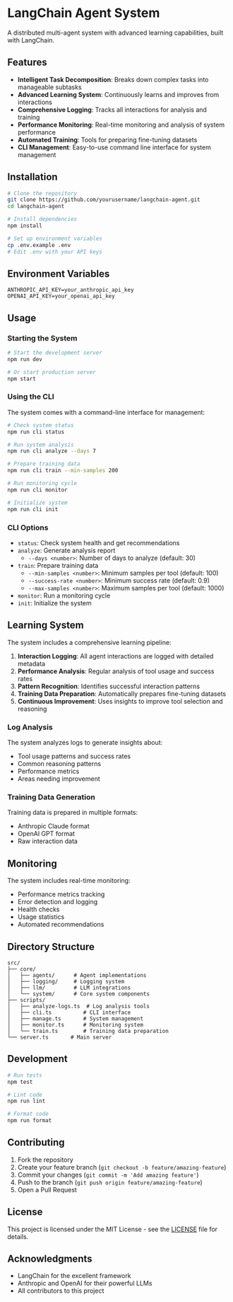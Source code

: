 # LangChain Agent System

A distributed multi-agent system with advanced learning capabilities, built with LangChain.

## Features

- **Intelligent Task Decomposition**: Breaks down complex tasks into manageable subtasks
- **Advanced Learning System**: Continuously learns and improves from interactions
- **Comprehensive Logging**: Tracks all interactions for analysis and training
- **Performance Monitoring**: Real-time monitoring and analysis of system performance
- **Automated Training**: Tools for preparing fine-tuning datasets
- **CLI Management**: Easy-to-use command line interface for system management

## Installation

```bash
# Clone the repository
git clone https://github.com/yourusername/langchain-agent.git
cd langchain-agent

# Install dependencies
npm install

# Set up environment variables
cp .env.example .env
# Edit .env with your API keys
```

## Environment Variables

```env
ANTHROPIC_API_KEY=your_anthropic_api_key
OPENAI_API_KEY=your_openai_api_key
```

## Usage

### Starting the System

```bash
# Start the development server
npm run dev

# Or start production server
npm start
```

### Using the CLI

The system comes with a command-line interface for management:

```bash
# Check system status
npm run cli status

# Run system analysis
npm run cli analyze --days 7

# Prepare training data
npm run cli train --min-samples 200

# Run monitoring cycle
npm run cli monitor

# Initialize system
npm run cli init
```

### CLI Options

- `status`: Check system health and get recommendations
- `analyze`: Generate analysis report
  - `--days <number>`: Number of days to analyze (default: 30)
- `train`: Prepare training data
  - `--min-samples <number>`: Minimum samples per tool (default: 100)
  - `--success-rate <number>`: Minimum success rate (default: 0.9)
  - `--max-samples <number>`: Maximum samples per tool (default: 1000)
- `monitor`: Run a monitoring cycle
- `init`: Initialize the system

## Learning System

The system includes a comprehensive learning pipeline:

1. **Interaction Logging**: All agent interactions are logged with detailed metadata
2. **Performance Analysis**: Regular analysis of tool usage and success rates
3. **Pattern Recognition**: Identifies successful interaction patterns
4. **Training Data Preparation**: Automatically prepares fine-tuning datasets
5. **Continuous Improvement**: Uses insights to improve tool selection and reasoning

### Log Analysis

The system analyzes logs to generate insights about:

- Tool usage patterns and success rates
- Common reasoning patterns
- Performance metrics
- Areas needing improvement

### Training Data Generation

Training data is prepared in multiple formats:

- Anthropic Claude format
- OpenAI GPT format
- Raw interaction data

## Monitoring

The system includes real-time monitoring:

- Performance metrics tracking
- Error detection and logging
- Health checks
- Usage statistics
- Automated recommendations

## Directory Structure

```
src/
├── core/
│   ├── agents/      # Agent implementations
│   ├── logging/     # Logging system
│   ├── llm/         # LLM integrations
│   └── system/      # Core system components
├── scripts/
│   ├── analyze-logs.ts  # Log analysis tools
│   ├── cli.ts          # CLI interface
│   ├── manage.ts       # System management
│   ├── monitor.ts      # Monitoring system
│   └── train.ts        # Training data preparation
└── server.ts       # Main server
```

## Development

```bash
# Run tests
npm test

# Lint code
npm run lint

# Format code
npm run format
```

## Contributing

1. Fork the repository
2. Create your feature branch (`git checkout -b feature/amazing-feature`)
3. Commit your changes (`git commit -m 'Add amazing feature'`)
4. Push to the branch (`git push origin feature/amazing-feature`)
5. Open a Pull Request

## License

This project is licensed under the MIT License - see the [LICENSE](LICENSE) file for details.

## Acknowledgments

- LangChain for the excellent framework
- Anthropic and OpenAI for their powerful LLMs
- All contributors to this project